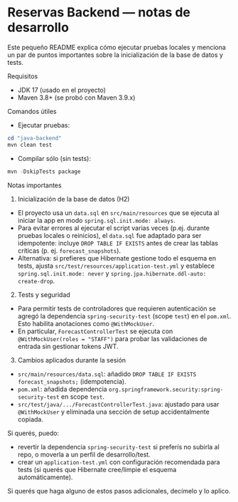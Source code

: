 # Reservas Backend — notas de desarrollo

Este pequeño README explica cómo ejecutar pruebas locales y menciona un par de puntos importantes sobre la inicialización de la base de datos y tests.

Requisitos
- JDK 17 (usado en el proyecto)
- Maven 3.8+ (se probó con Maven 3.9.x)

Comandos útiles

- Ejecutar pruebas:

```powershell
cd "java-backend"
mvn clean test
```

- Compilar sólo (sin tests):

```powershell
mvn -DskipTests package
```

Notas importantes

1) Inicialización de la base de datos (H2)
- El proyecto usa un `data.sql` en `src/main/resources` que se ejecuta al iniciar la app en modo `spring.sql.init.mode: always`.
- Para evitar errores al ejecutar el script varias veces (p.ej. durante pruebas locales o reinicios), el `data.sql` fue adaptado para ser idempotente: incluye `DROP TABLE IF EXISTS` antes de crear las tablas críticas (p. ej. `forecast_snapshots`).
- Alternativa: si prefieres que Hibernate gestione todo el esquema en tests, ajusta `src/test/resources/application-test.yml` y establece `spring.sql.init.mode: never` y `spring.jpa.hibernate.ddl-auto: create-drop`.

2) Tests y seguridad
- Para permitir tests de controladores que requieren autenticación se agregó la dependencia `spring-security-test` (scope `test`) en el `pom.xml`. Esto habilita anotaciones como `@WithMockUser`.
- En particular, `ForecastControllerTest` se ejecuta con `@WithMockUser(roles = "STAFF")` para probar las validaciones de entrada sin gestionar tokens JWT.

3) Cambios aplicados durante la sesión
- `src/main/resources/data.sql`: añadido `DROP TABLE IF EXISTS forecast_snapshots;` (idempotencia).
- `pom.xml`: añadida dependencia `org.springframework.security:spring-security-test` en scope `test`.
- `src/test/java/.../ForecastControllerTest.java`: ajustado para usar `@WithMockUser` y eliminada una sección de setup accidentalmente copiada.

Si querés, puedo:
- revertir la dependencia `spring-security-test` si preferís no subirla al repo, o moverla a un perfil de desarrollo/test.
- crear un `application-test.yml` con configuración recomendada para tests (si querés que Hibernate cree/limpie el esquema automáticamente).

Si querés que haga alguno de estos pasos adicionales, decímelo y lo aplico.

